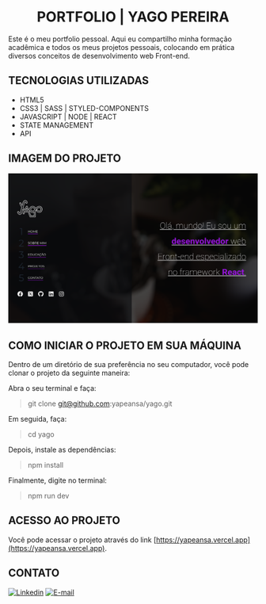 <div align="center">

# PORTFOLIO | YAGO PEREIRA

</div>

Este é o meu portfolio pessoal. Aqui eu compartilho minha formação acadêmica e todos os meus projetos pessoais, colocando em prática diversos conceitos de desenvolvimento web Front-end.

## TECNOLOGIAS UTILIZADAS

- HTML5
- CSS3 | SASS | STYLED-COMPONENTS
- JAVASCRIPT | NODE | REACT
- STATE MANAGEMENT
- API

## IMAGEM DO PROJETO

![PORTFOLIO](src/assets/images/preview.png)

## COMO INICIAR O PROJETO EM SUA MÁQUINA

Dentro de um diretório de sua preferência no seu computador, você pode clonar o projeto da seguinte maneira:

Abra o seu terminal e faça:
> git clone git@github.com:yapeansa/yago.git

Em seguida, faça:
> cd yago

Depois, instale as dependências:
> npm install

Finalmente, digite no terminal:
> npm run dev

## ACESSO AO PROJETO

Você pode acessar o projeto através do link [https://yapeansa.vercel.app](https://yapeansa.vercel.app).

<!-- ## DESENVOLVEDOR DO PROJETO

| [<img loading="yapeansa" src="https://avatars.githubusercontent.com/yapeansa" width="115" /><br /><sub>Yago Pereira</sub>]() |
| :---: |    -->

## CONTATO

[![Linkedin](https://img.shields.io/badge/linkedin-%230077B5.svg?style=for-the-badge&logo=linkedin&logoColor=white)](https://www.linkedin.com/in/yapeansa)
[![E-mail](https://img.shields.io/badge/Gmail-D14836?style=for-the-badge&logo=gmail&logoColor=white)](mailto:yago.pereira@estudante.ufjf.br)
